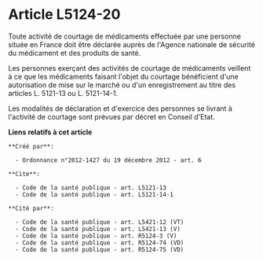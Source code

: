 # Article L5124-20

Toute activité de courtage de médicaments effectuée par une personne située en France doit être déclarée auprès de l'Agence
nationale de sécurité du médicament et des produits de santé. 

Les personnes exerçant des activités de courtage de médicaments veillent à ce que les médicaments faisant l'objet du courtage
bénéficient d'une autorisation de mise sur le marché ou d'un enregistrement au titre des articles L. 5121-13 ou L.
5121-14-1. 

Les modalités de déclaration et d'exercice des personnes se livrant à l'activité de courtage sont prévues par décret en
Conseil d'Etat.

**Liens relatifs à cet article**

	**Créé par**:

	  - Ordonnance n°2012-1427 du 19 décembre 2012 - art. 6

	**Cite**:

	  - Code de la santé publique - art. L5121-13
	  - Code de la santé publique - art. L5121-14-1

	**Cité par**:

	  - Code de la santé publique - art. L5421-12 (VT)
	  - Code de la santé publique - art. L5421-13 (V)
	  - Code de la santé publique - art. R5124-3 (V)
	  - Code de la santé publique - art. R5124-74 (VD)
	  - Code de la santé publique - art. R5124-75 (VD)
